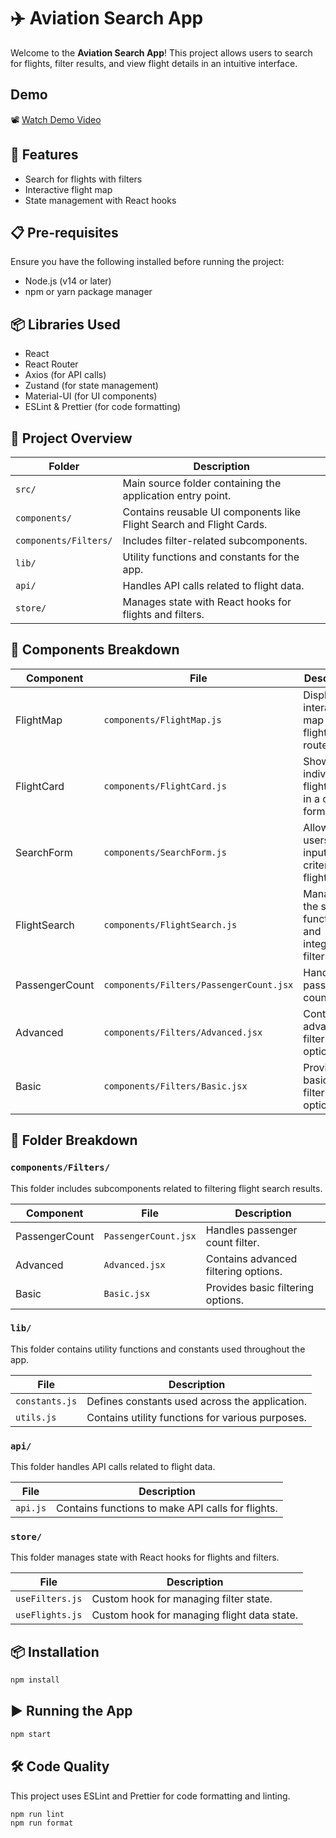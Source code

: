 # ✈️ Aviation Search App

Welcome to the **Aviation Search App**! This project allows users to search for flights, filter results, and view flight details in an intuitive interface.

## Demo
  📽️ [Watch Demo Video](https://www.loom.com/share/de305179da5944c0b52bd15140c1675e?sid=c31ecf7e-c212-4e6a-8c21-a47b16df9b9d)


## 🚀 Features

- Search for flights with filters
- Interactive flight map
- State management with React hooks

## 📋 Pre-requisites

Ensure you have the following installed before running the project:
- Node.js (v14 or later)
- npm or yarn package manager

## 📦 Libraries Used

- React
- React Router
- Axios (for API calls)
- Zustand (for state management)
- Material-UI (for UI components)
- ESLint & Prettier (for code formatting)

## 📂 Project Overview

| Folder                | Description                                                          |
| --------------------- | -------------------------------------------------------------------- |
| `src/`                | Main source folder containing the application entry point.           |
| `components/`         | Contains reusable UI components like Flight Search and Flight Cards. |
| `components/Filters/` | Includes filter-related subcomponents.                               |
| `lib/`                | Utility functions and constants for the app.                         |
| `api/`                | Handles API calls related to flight data.                            |
| `store/`              | Manages state with React hooks for flights and filters.              |

## 🧩 Components Breakdown

| Component      | File                                    | Description                                              |
| -------------- | --------------------------------------- | -------------------------------------------------------- |
| FlightMap      | `components/FlightMap.js`               | Displays an interactive map with flight routes.          |
| FlightCard     | `components/FlightCard.js`              | Shows individual flight details in a card format.        |
| SearchForm     | `components/SearchForm.js`              | Allows users to input search criteria for flights.       |
| FlightSearch   | `components/FlightSearch.js`            | Manages the search functionality and integrates filters. |
| PassengerCount | `components/Filters/PassengerCount.jsx` | Handles passenger count filter.                          |
| Advanced       | `components/Filters/Advanced.jsx`       | Contains advanced filtering options.                     |
| Basic          | `components/Filters/Basic.jsx`          | Provides basic filtering options.                        |

## 📂 Folder Breakdown

### `components/Filters/`
This folder includes subcomponents related to filtering flight search results.

| Component        | File                          | Description                                      |
| ---------------- | ----------------------------- | ------------------------------------------------ |
| PassengerCount   | `PassengerCount.jsx`          | Handles passenger count filter.                  |
| Advanced         | `Advanced.jsx`                | Contains advanced filtering options.             |
| Basic            | `Basic.jsx`                   | Provides basic filtering options.                |

### `lib/`
This folder contains utility functions and constants used throughout the app.

| File             | Description                                      |
| ---------------- | ------------------------------------------------ |
| `constants.js`   | Defines constants used across the application.   |
| `utils.js`       | Contains utility functions for various purposes. |

### `api/`
This folder handles API calls related to flight data.

| File             | Description                                      |
| ---------------- | ------------------------------------------------ |
| `api.js`         | Contains functions to make API calls for flights.|

### `store/`
This folder manages state with React hooks for flights and filters.

| File             | Description                                      |
| ---------------- | ------------------------------------------------ |
| `useFilters.js`  | Custom hook for managing filter state.           |
| `useFlights.js`  | Custom hook for managing flight data state.      |

## 📦 Installation

```sh
npm install
```

## ▶️ Running the App

```sh
npm start
```

## 🛠️ Code Quality

This project uses ESLint and Prettier for code formatting and linting.

```sh
npm run lint
npm run format
```